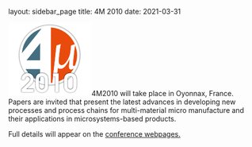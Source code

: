 layout: sidebar_page
title: 4M 2010
date: 2021-03-31

<!--break-->
![IWMF2010](/images/4m-logotight.png)4M2010 will take place in Oyonnax, France. Papers are invited that present the latest advances in developing new processes and process chains for multi-material micro manufacture and their applications in microsystems-based products.  
  
Full details will appear on the [conference webpages.](../conference/2010.html)